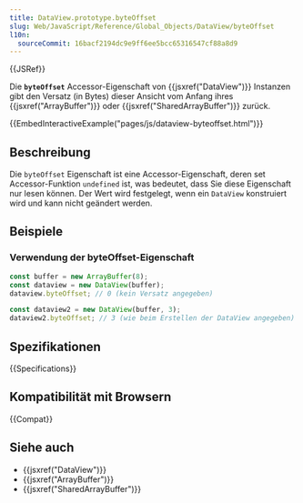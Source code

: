 ```yaml
---
title: DataView.prototype.byteOffset
slug: Web/JavaScript/Reference/Global_Objects/DataView/byteOffset
l10n:
  sourceCommit: 16bacf2194dc9e9ff6ee5bcc65316547cf88a8d9
---
```


{{JSRef}}

Die **`byteOffset`** Accessor-Eigenschaft von {{jsxref("DataView")}} Instanzen gibt den Versatz (in Bytes) dieser Ansicht vom Anfang ihres {{jsxref("ArrayBuffer")}} oder {{jsxref("SharedArrayBuffer")}} zurück.

{{EmbedInteractiveExample("pages/js/dataview-byteoffset.html")}}

## Beschreibung

Die `byteOffset` Eigenschaft ist eine Accessor-Eigenschaft, deren set Accessor-Funktion `undefined` ist, was bedeutet, dass Sie diese Eigenschaft nur lesen können. Der Wert wird festgelegt, wenn ein `DataView` konstruiert wird und kann nicht geändert werden.

## Beispiele

### Verwendung der byteOffset-Eigenschaft

```js
const buffer = new ArrayBuffer(8);
const dataview = new DataView(buffer);
dataview.byteOffset; // 0 (kein Versatz angegeben)

const dataview2 = new DataView(buffer, 3);
dataview2.byteOffset; // 3 (wie beim Erstellen der DataView angegeben)
```

## Spezifikationen

{{Specifications}}

## Kompatibilität mit Browsern

{{Compat}}

## Siehe auch

- {{jsxref("DataView")}}
- {{jsxref("ArrayBuffer")}}
- {{jsxref("SharedArrayBuffer")}}
